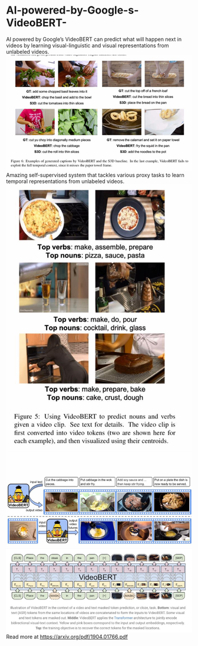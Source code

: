 # AI-powered-by-Google-s-VideoBERT-

AI powered by Google’s VideoBERT can predict what will happen next in videos by learning visual-linguistic and visual representations from unlabeled videos.
![](1.jpg)
Amazing self-supervised system that tackles various proxy tasks to learn temporal representations from unlabeled videos.
![](2.jpg)
![](3.jpg)
![](4.jpg)
Read more at https://arxiv.org/pdf/1904.01766.pdf
